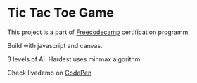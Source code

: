 # Tic Tac Toe Game  

This project is a part of [Freecodecamp](https://www.freecodecamp.org/challenges/build-a-tic-tac-toe-game) certification programm.  

Build with javascript and canvas. 

3 levels of AI. Hardest uses minmax algorithm.  

Check livedemo on [CodePen](https://codepen.io/Koshkarik/full/Kqobdg/)
